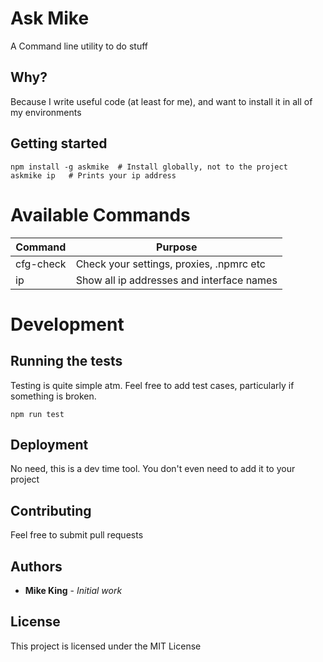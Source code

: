 # Ask Mike

A Command line utility to do stuff

## Why?

Because I write useful code (at least for me), and want to install it in all of my environments

## Getting started

```
npm install -g askmike  # Install globally, not to the project
askmike ip   # Prints your ip address
```

# Available Commands

| Command  | Purpose                                   |
| -------- | ----------------------------------------- |
| cfg-check | Check your settings, proxies, .npmrc etc  |
| ip       | Show all ip addresses and interface names |


# Development

## Running the tests

Testing is quite simple atm. Feel free to add test cases, particularly if something is broken.

```
npm run test
```

## Deployment

No need, this is a dev time tool. You don't even need to add it to your project

## Contributing

Feel free to submit pull requests

## Authors

- **Mike King** - _Initial work_

## License

This project is licensed under the MIT License

